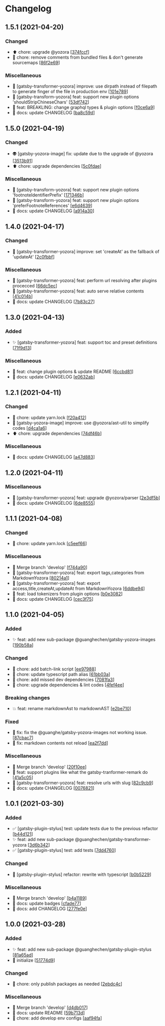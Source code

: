 # Changelog

<a name="1.5.1"></a>
## 1.5.1 (2021-04-20)

### Changed

- ⬆️ chore: upgrade @yozora [[374fccf](https://github.com/guanghechen/gatsby-scaffolds/commit/374fccf6f041b211f80ede1117b5c5f36a376b8d)]
- 🔧 chore: remove comments from bundled files &amp; don&#x27;t generate sourcemaps [[86f2e69](https://github.com/guanghechen/gatsby-scaffolds/commit/86f2e69e6e3c2cfd124d4d5c21bbad7299101ecf)]

### Miscellaneous

- 🚧 [gatsby-transformer-yozora] improve: use dirpath instead of filepath to generate finger of the file in production env [[101e789](https://github.com/guanghechen/gatsby-scaffolds/commit/101e7898e133b6b60ef424ea8a4ff379027afbf6)]
- 🚧 [gatsby-transform-yozora] feat: support new plugin options &#x27;shouldStripChineseChars&#x27; [[53df742](https://github.com/guanghechen/gatsby-scaffolds/commit/53df742c51fa0accf3715093ad5d456b71e87368)]
- 🚧 feat: BREAKLING: change graphql types &amp; plugin options [[f0ce6a9](https://github.com/guanghechen/gatsby-scaffolds/commit/f0ce6a9500278454f1ac26736fd26433c6e02af5)]
- 📝 docs: update CHANGELOG [[ba8c59d](https://github.com/guanghechen/gatsby-scaffolds/commit/ba8c59dea8d31ec6c25b664159477017f45c1115)]


<a name="1.5.0"></a>
## 1.5.0 (2021-04-19)

### Changed

- 👽 [gatsby-yozora-image] fix: update due to the upgrade of @yozora [[3513b91](https://github.com/guanghechen/gatsby-scaffolds/commit/3513b9164f4e9f0920c75c78477d8b219b51e8d6)]
- ⬆️ chore: upgrade dependencies [[5c0fdae](https://github.com/guanghechen/gatsby-scaffolds/commit/5c0fdae7da853f7e8811521d6703d9b4aaff512c)]

### Miscellaneous

- 🚧 [gatsby-transform-yozora] feat: support new plugin options &#x27;footnoteIdentifierPrefix&#x27; [[171346b](https://github.com/guanghechen/gatsby-scaffolds/commit/171346b06eaecc8da44e45f518919818ec3b4a39)]
- 🚧 [gatsby-transform-yozora] feat: support new plugin options &#x27;preferFootnoteReferences&#x27; [[e6d4639](https://github.com/guanghechen/gatsby-scaffolds/commit/e6d4639b8294f5d4618f9ec6ff875dff49c05bf1)]
- 📝 docs: update CHANGELOG [[a914a30](https://github.com/guanghechen/gatsby-scaffolds/commit/a914a30a47fb2d946b08a3ce21bc3ff670fdd12d)]


<a name="1.4.0"></a>
## 1.4.0 (2021-04-17)

### Changed

- 🎨 [gatsby-transformer-yozora] improve: set &#x27;createAt&#x27; as the fallback of &#x27;updateAt&#x27; [[2c0fbbf](https://github.com/guanghechen/gatsby-scaffolds/commit/2c0fbbf8a373004997a2aa7154b7f0f5f72ae82c)]

### Miscellaneous

- 🚧 [gatsby-transformer-yozora] feat: perform url resolving after plugins procecced [[66dc5ec](https://github.com/guanghechen/gatsby-scaffolds/commit/66dc5ec827ecd3139d24e9643f92a98a55edfd73)]
- 🚧 [gatsby-transformer-yozora] feat: auto serve relative contents [[41c014b](https://github.com/guanghechen/gatsby-scaffolds/commit/41c014bcde45abc48a7e9eacc865a2c04744afcb)]
- 📝 docs: update CHANGELOG [[7b83c27](https://github.com/guanghechen/gatsby-scaffolds/commit/7b83c27f132faeebbc0fd111472225b35a95cce3)]


<a name="1.3.0"></a>
## 1.3.0 (2021-04-13)

### Added

- ✨ [gatsby-transformer-yozora] feat: support toc and preset definitions [[71f9d13](https://github.com/guanghechen/gatsby-scaffolds/commit/71f9d13343922cc6e83f3989a071d2ed6c79dd2d)]

### Miscellaneous

- 🚧 feat: change plugin options &amp; update README [[6ccbd81](https://github.com/guanghechen/gatsby-scaffolds/commit/6ccbd81fd19493befd0533f7f83d007bbf1e020e)]
- 📝 docs: update CHANGELOG [[e0632ab](https://github.com/guanghechen/gatsby-scaffolds/commit/e0632abcb04e72e46dc46b7b59db4b6d54defb8e)]


<a name="1.2.1"></a>
## 1.2.1 (2021-04-11)

### Changed

- 🔧 chore: update yarn.lock [[f20a412](https://github.com/guanghechen/gatsby-scaffolds/commit/f20a41202cb1911851b12c7d20fb3db2c224057a)]
- 🎨 [gatsby-yozora-image] improve: use @yozora/ast-util to simplify codes [[d4ca1a6](https://github.com/guanghechen/gatsby-scaffolds/commit/d4ca1a62cbd4dfa7c0d9c8230b9a2ddbb1f94f6f)]
- ⬆️ chore: upgrade dependencies [[74df46b](https://github.com/guanghechen/gatsby-scaffolds/commit/74df46be484040536939011f6fd7c2b17769704c)]

### Miscellaneous

- 📝 docs: update CHANGELOG [[a47d883](https://github.com/guanghechen/gatsby-scaffolds/commit/a47d8837018b6a668f058213c5dcfb260f38a9be)]


<a name="1.2.0"></a>
## 1.2.0 (2021-04-11)

### Miscellaneous

- 🚧 [gatsby-transformer-yozora] feat: upgrade @yozora/parser [[2e3df5b](https://github.com/guanghechen/gatsby-scaffolds/commit/2e3df5b1a09827957649bec464d3b979d3444e86)]
- 📝 docs: update CHANGELOG [[6de8555](https://github.com/guanghechen/gatsby-scaffolds/commit/6de85556b1395b12d07b21d826b8fb876a703809)]


<a name="1.1.1"></a>
## 1.1.1 (2021-04-08)

### Changed

- 🔧 chore: update yarn.lock [[c5eef66](https://github.com/guanghechen/gatsby-scaffolds/commit/c5eef66272d642604dd385c4a3743d25dfaba243)]

### Miscellaneous

- 🔀 Merge branch &#x27;develop&#x27; [[f744a90](https://github.com/guanghechen/gatsby-scaffolds/commit/f744a9021eb7ed6158a0fc2c883fe31d32bffdcb)]
- 🚧 [gatsby-transformer-yozora] feat: export tags,categories from MarkdownYozora [[80214a1](https://github.com/guanghechen/gatsby-scaffolds/commit/80214a146d121c34a3c3ae09d93b60a5e0d87a2d)]
- 🚧 [gatsby-transformer-yozora] feat: export access,title,createAt,updateAt from MarkdownYozora [[6ddbe94](https://github.com/guanghechen/gatsby-scaffolds/commit/6ddbe94505a1aa655c02a63f7ddcf8c22e423cf2)]
- 🚧 feat: load tokenizers from plugin options [[b0e3082](https://github.com/guanghechen/gatsby-scaffolds/commit/b0e3082cde3cf949d9b3d1d234ed2ced6ff7103e)]
- 📝 docs: update CHANGELOG [[cec3f75](https://github.com/guanghechen/gatsby-scaffolds/commit/cec3f759ce8da64eff95f40d05bb840f612c34d9)]


<a name="1.1.0"></a>
## 1.1.0 (2021-04-05)

### Added

- ✨ feat: add new sub-package @guanghechen/gatsby-yozora-images [[190b58a](https://github.com/guanghechen/gatsby-scaffolds/commit/190b58a23becc6bfe5eeb649399f42a34f26dd00)]

### Changed

- 🔧 chore: add batch-link script [[ee97988](https://github.com/guanghechen/gatsby-scaffolds/commit/ee97988116d12416e03922606fddc38022dc3fba)]
- 🔧 chore: update typescript path alias [[61bb03a](https://github.com/guanghechen/gatsby-scaffolds/commit/61bb03ac796116427276175173a1db1622dcec95)]
- 🔧 chore: add missed dev dependencies [[7081fa3](https://github.com/guanghechen/gatsby-scaffolds/commit/7081fa31b5f44a2664f06e7458f90d51caa1f8a3)]
- 🔧 chore: upgrade dependencies &amp; lint codes [[4fef4ee](https://github.com/guanghechen/gatsby-scaffolds/commit/4fef4ee7430dc28d812df8a0a3cf74a32dabf054)]

### Breaking changes

- 💥 feat: rename markdownAst to markdownAST [[e2be710](https://github.com/guanghechen/gatsby-scaffolds/commit/e2be71042a45050e1198cbebb1f68a917018a512)]

### Fixed

- 🐛 fix: fix the @guanghe/gatsby-yozora-images not working issue. [[87cbac7](https://github.com/guanghechen/gatsby-scaffolds/commit/87cbac7ca13fc15946c65f445d64e1abb773165b)]
- 🐛 fix: markdown contents not reload [[ea2f7dd](https://github.com/guanghechen/gatsby-scaffolds/commit/ea2f7ddd247b5c026f51e509ea0bc1437178fb96)]

### Miscellaneous

- 🔀 Merge branch &#x27;develop&#x27; [[20f10ee](https://github.com/guanghechen/gatsby-scaffolds/commit/20f10ee081ff9406b244c16ed3ad513b9c1ef842)]
- 🚧 feat: support plugins like what the gatsby-tranformer-remark do [[41a5c05](https://github.com/guanghechen/gatsby-scaffolds/commit/41a5c055db128deb282d302e1308ae56c72802aa)]
- 🚧 [gatsby-transformer-yozora] feat: resolve urls with slug [[82c9cb9](https://github.com/guanghechen/gatsby-scaffolds/commit/82c9cb92cf5bff320d9010e584b2a855d041d85b)]
- 📝 docs: update CHANGELOG [[0076821](https://github.com/guanghechen/gatsby-scaffolds/commit/0076821632e56c3b2daca06044fe2b24be142bd8)]


<a name="1.0.1"></a>
## 1.0.1 (2021-03-30)

### Added

- ✅ [gatsby-plugin-stylus] test: update tests due to the previous refactor [[b44d121](https://github.com/guanghechen/gatsby-scaffolds/commit/b44d12148f650ffe455992d8299aa188bc9f4775)]
- ✨ feat: add new sub-package @guanghechen/gatsby-transformer-yozora [[3d6b342](https://github.com/guanghechen/gatsby-scaffolds/commit/3d6b3424d46bf7489a50b4fa6fbad8a16d4eec38)]
- ✅ [gatsby-plugin-stylus] test: add tests [[7dd4760](https://github.com/guanghechen/gatsby-scaffolds/commit/7dd4760d3424abbe0355ea66ed8780e98b223913)]

### Changed

- 🎨 [gatsby-plugin-stylus] refactor: rewrite with typescript [[b0b5229](https://github.com/guanghechen/gatsby-scaffolds/commit/b0b522935b1a3bf9043708f85c7d0f92b9a7775a)]

### Miscellaneous

- 🔀 Merge branch &#x27;develop&#x27; [[b4a1189](https://github.com/guanghechen/gatsby-scaffolds/commit/b4a1189befe2b548ff808747313cbe0726a14409)]
- 📝 docs: update badges [[cfade77](https://github.com/guanghechen/gatsby-scaffolds/commit/cfade77888c1bddb54f6badbae0732cbaf23b76b)]
- 📝 docs: add CHANGELOG [[277fe0e](https://github.com/guanghechen/gatsby-scaffolds/commit/277fe0e8bfd29b859784603e6043b14dc3e1d282)]


<a name="1.0.0"></a>
## 1.0.0 (2021-03-28)

### Added

- ✨ feat: add new sub-package @guanghechen/gatsby-plugin-stylus [[81a65ad](https://github.com/guanghechen/gatsby-scaffolds/commit/81a65ad903f72d90e2a36d36350e9f8bcdf93384)]
- 🎉 initialize [[51774d9](https://github.com/guanghechen/gatsby-scaffolds/commit/51774d970414a8f941eae8cf37c2434c4408ef8f)]

### Changed

- 🔧 chore: only publish packages as needed [[2ebdc4c](https://github.com/guanghechen/gatsby-scaffolds/commit/2ebdc4ce7e08ed413d4ab3296afab6e31fa52482)]

### Miscellaneous

- 🔀 Merge branch &#x27;develop&#x27; [[d4db017](https://github.com/guanghechen/gatsby-scaffolds/commit/d4db01744a52c895df42ad6faf02ee9c5e65cd54)]
- 📝 docs: update README [[59b713d](https://github.com/guanghechen/gatsby-scaffolds/commit/59b713d69d6b394ebfcc2c6895d46621e7bb249a)]
- 🔨 chore: add develop env configs [[aaf94fa](https://github.com/guanghechen/gatsby-scaffolds/commit/aaf94fa6beb58324b8a6b685d607be4749e6129a)]
